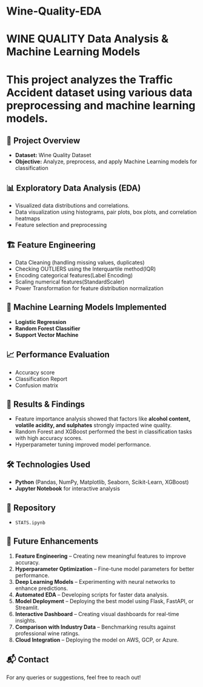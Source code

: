 # Wine-Quality-EDA
# WINE QUALITY Data Analysis & Machine Learning Models
# This project analyzes the Traffic Accident dataset using various data preprocessing and machine learning models.

## 📌 Project Overview
 -  **Dataset:** Wine Quality Dataset
 -  **Objective:** Analyze, preprocess, and apply Machine Learning models for classification

## 📊 Exploratory Data Analysis (EDA)
 - Visualized data distributions and correlations.
 - Data visualization using histograms, pair plots, box plots, and correlation heatmaps
 - Feature selection and preprocessing

 ## 🏗️ Feature Engineering
  - Data Cleaning (handling missing values, duplicates)
  - Checking OUTLIERS using the Interquartile method(IQR)
  - Encoding categorical features(Label Encoding)
  - Scaling numerical features(StandardScaler)
  - Power Transformation for feature distribution normalization

  ## 🤖 Machine Learning Models Implemented
   -  **Logistic Regression** 
   -  **Random Forest Classifier**
   -  **Support Vector Machine**

  ## 📈  Performance Evaluation
   - Accuracy score
   - Classification Report
   - Confusion matrix

 ## 🚀 Results & Findings
  - Feature importance analysis showed that factors like **alcohol content, volatile acidity, 
    and sulphates** strongly impacted wine quality.
  - Random Forest and XGBoost performed the best in classification tasks with high accuracy 
    scores.
  - Hyperparameter tuning improved model performance.

 ## 🛠 Technologies Used
  - **Python** (Pandas, NumPy, Matplotlib, Seaborn, Scikit-Learn, XGBoost)
  - **Jupyter Notebook** for interactive analysis

 ## 📂 Repository
  - `STATS.ipynb` 
  
 ## 🔮 Future Enhancements
  1. **Feature Engineering** – Creating new meaningful features to improve accuracy.
  2. **Hyperparameter Optimization** – Fine-tune model parameters for better performance.
  3. **Deep Learning Models** – Experimenting with neural networks to enhance predictions.
  4. **Automated EDA** – Developing scripts for faster data analysis.
  5. **Model Deployment** – Deploying the best model using Flask, FastAPI, or Streamlit.
  6. **Interactive Dashboard** – Creating visual dashboards for real-time insights.
  7. **Comparison with Industry Data** – Benchmarking results against professional wine ratings.
  8. **Cloud Integration** – Deploying the model on AWS, GCP, or Azure.

## 📬 Contact
   For any queries or suggestions, feel free to reach out!
